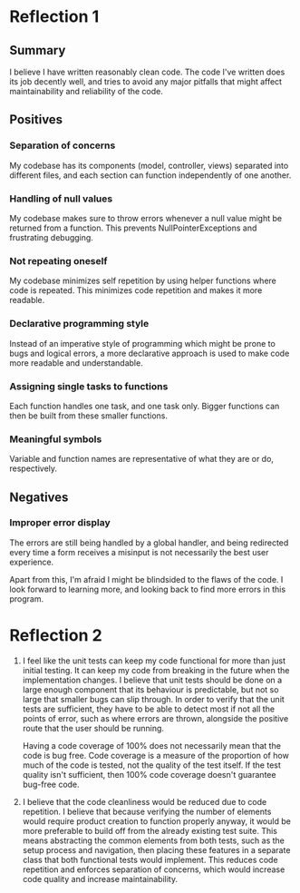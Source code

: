 # Reflection 1

## Summary

I believe I have written reasonably clean code. The code I've written does its job decently well, and tries to avoid any
major pitfalls that might affect maintainability and reliability of the code.

## Positives

### Separation of concerns

My codebase has its components (model, controller, views) separated into different files, and each section can function
independently of one another.

### Handling of null values

My codebase makes sure to throw errors whenever a null value might be returned from a function. This prevents
NullPointerExceptions and frustrating debugging.

### Not repeating oneself

My codebase minimizes self repetition by using helper functions where code is repeated. This minimizes code repetition
and makes it more readable.

### Declarative programming style

Instead of an imperative style of programming which might be prone to bugs and logical errors, a more declarative
approach is used to make code more readable and understandable.

### Assigning single tasks to functions

Each function handles one task, and one task only. Bigger functions can then be built from these smaller functions.

### Meaningful symbols

Variable and function names are representative of what they are or do, respectively.

## Negatives

### Improper error display

The errors are still being handled by a global handler, and being redirected every time a form receives a misinput is
not necessarily the best user experience.

Apart from this, I'm afraid I might be blindsided to the flaws of the code. I look forward to learning more, and looking
back to find more errors in this program.

# Reflection 2

1. I feel like the unit tests can keep my code functional for more than just initial testing. It can keep my code from
   breaking in the future when the implementation changes. I believe that unit tests should be done on a large enough
   component that its behaviour is predictable, but not so large that smaller bugs can slip through. In order to verify
   that the unit tests are sufficient, they have to be able to detect most if not all the points of error, such as
   where errors are thrown, alongside the positive route that the user should be running.

   Having a code coverage of 100% does not necessarily mean that the code is bug free. Code coverage is a measure of the
   proportion of how much of the code is tested, not the quality of the test itself. If the test quality isn't
   sufficient, then 100% code coverage doesn't guarantee bug-free code.

2. I believe that the code cleanliness would be reduced due to code repetition. I believe that because verifying the
   number of elements would require product creation to function properly anyway, it would be more preferable to build
   off from the already existing test suite. This means abstracting the common elements from both tests, such as the
   setup process and navigation, then placing these features in a separate class that both functional tests would
   implement. This reduces code repetition and enforces separation of concerns, which would increase code quality and
   increase maintainability.